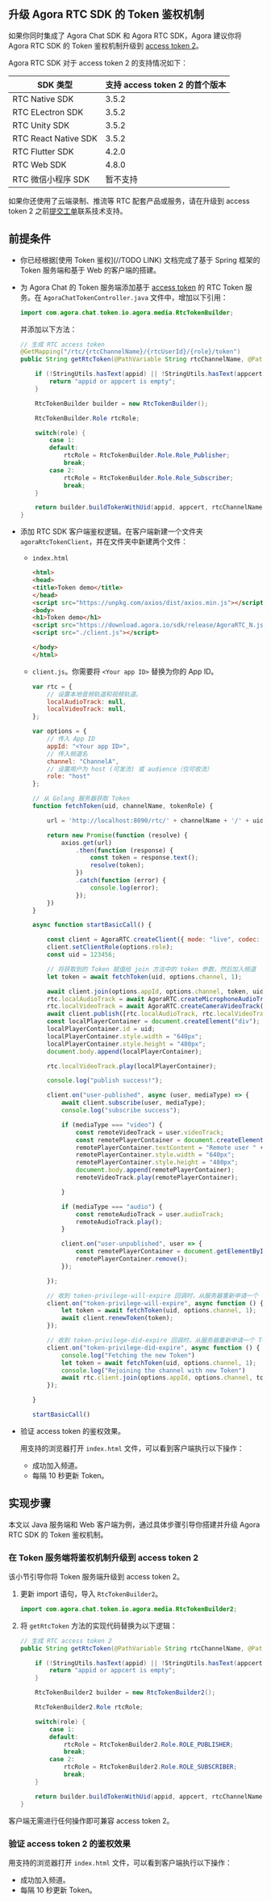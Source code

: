 ## 升级 Agora RTC SDK 的 Token 鉴权机制

如果你同时集成了 Agora Chat SDK 和 Agora RTC SDK，Agora 建议你将 Agora RTC SDK 的 Token 鉴权机制升级到 [access token 2](https://github.com/AgoraIO/Tools/blob/release/accesstoken2/DynamicKey/AgoraDynamicKey/cpp/src/AccessToken2.h)。


Agora RTC SDK 对于 access token 2 的支持情况如下：

| SDK 类型             | 支持 access token 2 的首个版本 |
|----------------------|--------------------------------|
| RTC Native SDK       | 3.5.2                          |
| RTC ELectron SDK     | 3.5.2                          |
| RTC Unity SDK        | 3.5.2                          |
| RTC React Native SDK | 3.5.2                          |
| RTC Flutter SDK      | 4.2.0                          |
| RTC Web SDK          | 4.8.0                          |
| RTC 微信小程序 SDK    | 暂不支持                        |

<div class="alert note">如果你还使用了云端录制、推流等 RTC 配套产品或服务，请在升级到 access token 2 之前<a href="https://agora-ticket.agora.io/">提交工单</a>联系技术支持。</div>


## 前提条件

- 你已经根据[使用 Token 鉴权](//TODO LINK) 文档完成了基于 Spring 框架的 Token 服务端和基于 Web 的客户端的搭建。
- 为 Agora Chat 的 Token 服务端添加基于 [access token](https://github.com/AgoraIO/Tools/blob/master/DynamicKey/AgoraDynamicKey/cpp/src/AccessToken.h) 的 RTC Token 服务。在 `AgoraChatTokenController.java` 文件中，增加以下引用：

    ```java
    import com.agora.chat.token.io.agora.media.RtcTokenBuilder;
    ```

    并添加以下方法：

    ```java
    // 生成 RTC access token
    @GetMapping("/rtc/{rtcChannelName}/{rtcUserId}/{role}/token")
    public String getRtcToken(@PathVariable String rtcChannelName, @PathVariable int rtcUserId, @PathVariable int role) {

        if (!StringUtils.hasText(appid) || !StringUtils.hasText(appcert)) {
            return "appid or appcert is empty";
        }

        RtcTokenBuilder builder = new RtcTokenBuilder();

        RtcTokenBuilder.Role rtcRole;

        switch(role) {
            case 1:
            default:
                rtcRole = RtcTokenBuilder.Role.Role_Publisher;
                break;
            case 2:
                rtcRole = RtcTokenBuilder.Role.Role_Subscriber;
                break;
        }

        return builder.buildTokenWithUid(appid, appcert, rtcChannelName, rtcUserId, rtcRole, expire);
    }
    ```

- 添加 RTC SDK 客户端鉴权逻辑。在客户端新建一个文件夹 `agoraRtcTokenClient`，并在文件夹中新建两个文件：

  - `index.html`

    ```html
    <html>
    <head>
    <title>Token demo</title>
    </head>
    <script src="https://unpkg.com/axios/dist/axios.min.js"></script>
    <body>
    <h1>Token demo</h1>
    <script src="https://download.agora.io/sdk/release/AgoraRTC_N.js"></script>
    <script src="./client.js"></script>

    </body>
    </html>
    ```

  - `client.js`。你需要将 `<Your app ID>` 替换为你的 App ID。

    ```js
    var rtc = {
        // 设置本地音频轨道和视频轨道。
        localAudioTrack: null,
        localVideoTrack: null,
    };

    var options = {
        // 传入 App ID
        appId: "<Your app ID>",
        // 传入频道名
        channel: "ChannelA",
        // 设置用户为 host (可发流) 或 audience（仅可收流）
        role: "host"
    };

    // 从 Golang 服务器获取 Token
    function fetchToken(uid, channelName, tokenRole) {

        url = 'http://localhost:8090/rtc/' + channelName + '/' + uid + '/' + tokenRole + '/' + 'token'

        return new Promise(function (resolve) {
            axios.get(url)
                .then(function (response) {
                    const token = response.text();
                    resolve(token);
                })
                .catch(function (error) {
                    console.log(error);
                });
        })
    }

    async function startBasicCall() {

        const client = AgoraRTC.createClient({ mode: "live", codec: "vp8" });
        client.setClientRole(options.role);
        const uid = 123456;

        // 将获取到的 Token 赋值给 join 方法中的 token 参数，然后加入频道
        let token = await fetchToken(uid, options.channel, 1);

        await client.join(options.appId, options.channel, token, uid);
        rtc.localAudioTrack = await AgoraRTC.createMicrophoneAudioTrack();
        rtc.localVideoTrack = await AgoraRTC.createCameraVideoTrack();
        await client.publish([rtc.localAudioTrack, rtc.localVideoTrack]);
        const localPlayerContainer = document.createElement("div");
        localPlayerContainer.id = uid;
        localPlayerContainer.style.width = "640px";
        localPlayerContainer.style.height = "480px";
        document.body.append(localPlayerContainer);

        rtc.localVideoTrack.play(localPlayerContainer);

        console.log("publish success!");

        client.on("user-published", async (user, mediaType) => {
            await client.subscribe(user, mediaType);
            console.log("subscribe success");

            if (mediaType === "video") {
                const remoteVideoTrack = user.videoTrack;
                const remotePlayerContainer = document.createElement("div");
                remotePlayerContainer.textContent = "Remote user " + user.uid.toString();
                remotePlayerContainer.style.width = "640px";
                remotePlayerContainer.style.height = "480px";
                document.body.append(remotePlayerContainer);
                remoteVideoTrack.play(remotePlayerContainer);

            }

            if (mediaType === "audio") {
                const remoteAudioTrack = user.audioTrack;
                remoteAudioTrack.play();
            }

            client.on("user-unpublished", user => {
                const remotePlayerContainer = document.getElementById(user.uid);
                remotePlayerContainer.remove();
            });

        });

        // 收到 token-privilege-will-expire 回调时，从服务器重新申请一个 Token，并调用 renewToken 将新的 Token 传给 SDK
        client.on("token-privilege-will-expire", async function () {
            let token = await fetchToken(uid, options.channel, 1);
            await client.renewToken(token);
        });

        // 收到 token-privilege-did-expire 回调时，从服务器重新申请一个 Token，并调用 join 重新加入频道
        client.on("token-privilege-did-expire", async function () {
            console.log("Fetching the new Token")
            let token = await fetchToken(uid, options.channel, 1);
            console.log("Rejoining the channel with new Token")
            await rtc.client.join(options.appId, options.channel, token, uid);
        });

    }

    startBasicCall()
    ```

- 验证 access token 的鉴权效果。

    用支持的浏览器打开 `index.html` 文件，可以看到客户端执行以下操作：
    - 成功加入频道。
    - 每隔 10 秒更新 Token。

## 实现步骤

本文以 Java 服务端和 Web 客户端为例，通过具体步骤引导你搭建并升级 Agora RTC SDK 的 Token 鉴权机制。



### 在 Token 服务端将鉴权机制升级到 access token 2

该小节引导你将 Token 服务端升级到 access token 2。

1. 更新 import 语句，导入 `RtcTokenBuilder2`。

    ```java
    import com.agora.chat.token.io.agora.media.RtcTokenBuilder2;
    ```

2. 将 `getRtcToken` 方法的实现代码替换为以下逻辑：

    ```java
    // 生成 RTC access token 2
    public String getRtcToken(@PathVariable String rtcChannelName, @PathVariable int rtcUserId, @PathVariable int role) {

        if (!StringUtils.hasText(appid) || !StringUtils.hasText(appcert)) {
            return "appid or appcert is empty";
        }

        RtcTokenBuilder2 builder = new RtcTokenBuilder2();

        RtcTokenBuilder2.Role rtcRole;

        switch(role) {
            case 1:
            default:
                rtcRole = RtcTokenBuilder2.Role.ROLE_PUBLISHER;
                break;
            case 2:
                rtcRole = RtcTokenBuilder2.Role.ROLE_SUBSCRIBER;
                break;
        }

        return builder.buildTokenWithUid(appid, appcert, rtcChannelName, rtcUserId, rtcRole, expire);
    }
    ```

客户端无需进行任何操作即可兼容 access token 2。

### 验证 access token 2 的鉴权效果

用支持的浏览器打开 `index.html` 文件，可以看到客户端执行以下操作：
   - 成功加入频道。
   - 每隔 10 秒更新 Token。